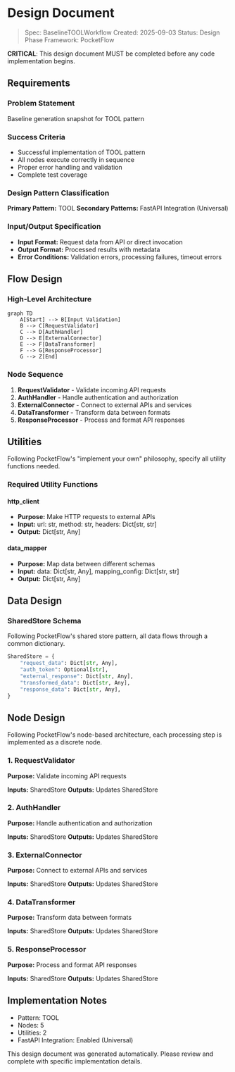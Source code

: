 # Design Document

> Spec: BaselineTOOLWorkflow
> Created: 2025-09-03
> Status: Design Phase
> Framework: PocketFlow

**CRITICAL**: This design document MUST be completed before any code implementation begins.

## Requirements

### Problem Statement
Baseline generation snapshot for TOOL pattern

### Success Criteria
- Successful implementation of TOOL pattern
- All nodes execute correctly in sequence
- Proper error handling and validation
- Complete test coverage

### Design Pattern Classification
**Primary Pattern:** TOOL
**Secondary Patterns:** FastAPI Integration (Universal)

### Input/Output Specification
- **Input Format:** Request data from API or direct invocation
- **Output Format:** Processed results with metadata
- **Error Conditions:** Validation errors, processing failures, timeout errors

## Flow Design

### High-Level Architecture
```mermaid
graph TD
    A[Start] --> B[Input Validation]
    B --> C[RequestValidator]
    C --> D[AuthHandler]
    D --> E[ExternalConnector]
    E --> F[DataTransformer]
    F --> G[ResponseProcessor]
    G --> Z[End]
```

### Node Sequence
1. **RequestValidator** - Validate incoming API requests
2. **AuthHandler** - Handle authentication and authorization
3. **ExternalConnector** - Connect to external APIs and services
4. **DataTransformer** - Transform data between formats
5. **ResponseProcessor** - Process and format API responses

## Utilities

Following PocketFlow's "implement your own" philosophy, specify all utility functions needed.

### Required Utility Functions

#### http_client
- **Purpose:** Make HTTP requests to external APIs
- **Input:** url: str, method: str, headers: Dict[str, str]
- **Output:** Dict[str, Any]

#### data_mapper
- **Purpose:** Map data between different schemas
- **Input:** data: Dict[str, Any], mapping_config: Dict[str, str]
- **Output:** Dict[str, Any]


## Data Design

### SharedStore Schema
Following PocketFlow's shared store pattern, all data flows through a common dictionary.

```python
SharedStore = {
    "request_data": Dict[str, Any],
    "auth_token": Optional[str],
    "external_response": Dict[str, Any],
    "transformed_data": Dict[str, Any],
    "response_data": Dict[str, Any],
}
```

## Node Design

Following PocketFlow's node-based architecture, each processing step is implemented as a discrete node.

### 1. RequestValidator
**Purpose:** Validate incoming API requests

**Inputs:** SharedStore
**Outputs:** Updates SharedStore

### 2. AuthHandler
**Purpose:** Handle authentication and authorization

**Inputs:** SharedStore
**Outputs:** Updates SharedStore

### 3. ExternalConnector
**Purpose:** Connect to external APIs and services

**Inputs:** SharedStore
**Outputs:** Updates SharedStore

### 4. DataTransformer
**Purpose:** Transform data between formats

**Inputs:** SharedStore
**Outputs:** Updates SharedStore

### 5. ResponseProcessor
**Purpose:** Process and format API responses

**Inputs:** SharedStore
**Outputs:** Updates SharedStore


## Implementation Notes

- Pattern: TOOL
- Nodes: 5
- Utilities: 2
- FastAPI Integration: Enabled (Universal)

This design document was generated automatically. Please review and complete with specific implementation details.